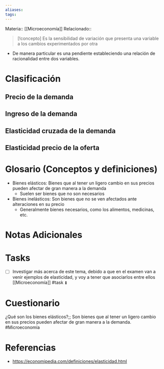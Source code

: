 ```yaml
---
aliases: 
tags:
---
```

Materia:: [[Microeconomía]]
Relacionado:: 

>[!concepto]
>Es la sensibilidad de variación que presenta una variable a los cambios experimentados por otra

- De manera particular es una pendiente estableciendo una relación de racionalidad entre dos variables. 

# Clasificación 
## Precio de la demanda 
## Ingreso de la demanda 
## Elasticidad cruzada de la demanda 
## Elasticidad precio de la oferta 

# Glosario (Conceptos y definiciones)
- Bienes elásticos: Bienes que al tener un ligero cambio en sus precios pueden afectar de gran manera a la demanda 
	- Suelen ser bienes que no son necesarios
- Bienes inelásticos: Son bienes que no se ven afectados ante alteraciones en su precio
	- Generalmente bienes necesarios, como los alimentos, medicinas, etc. 
# Notas Adicionales

# Tasks
- [ ] Investigar más acerca de este tema, debido a que en el examen van a venir ejemplos de elasticidad, y voy a tener que asociarlos entre ellos [[Microeconomía]] #task ⏫ 
# Cuestionario
¿Qué son los bienes elásticos?;; Son bienes que al tener un ligero cambio en sus precios pueden afectar de gran manera a la demanda. #Microeconomía
<!--SR:!2025-03-02,1,230-->
# Referencias 
- https://economipedia.com/definiciones/elasticidad.html